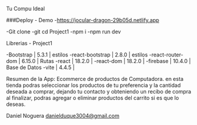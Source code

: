 Tu Compu Ideal

###Deploy - Demo
-https://jocular-dragon-29b05d.netlify.app

-Git clone
-git cd Project1
-npm i
-npm run dev

Librerias - Project1

-Bootstrap | 5.3.1 | estilos
-react-bootstrap | 2.8.0 | estilos
-react-router-dom | 6.15.0 | Rutas
-react | 18.2.0 | 
-react-dom | 18.2.0 |
-firebase | 10.4.0 | Base de Datos
-vite | 4.4.5 | 

Resumen de la App:
 Ecommerce de productos de Computadora.
 en esta tienda podras seleccionar los productos de tu preferencia y la cantidad deseada a comprar, dejando tu contacto y obteniendo un recibo de compra al finalizar, podras agregar o eliminar productos del carrito si es que lo deseas.

Daniel Noguera
danielduque3004@gmail.com